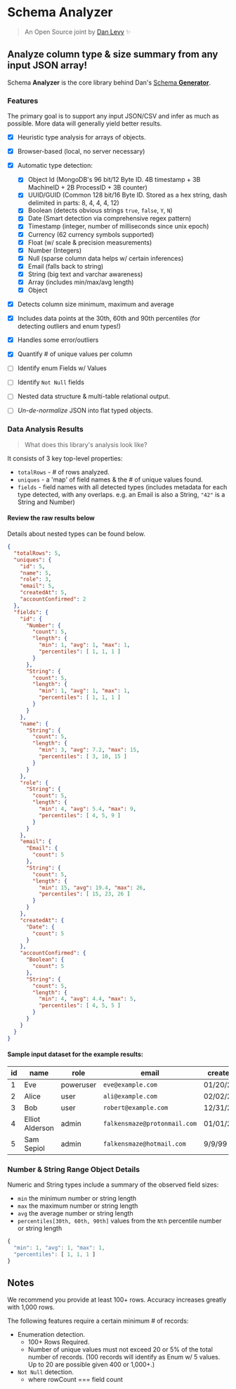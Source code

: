 # Schema Analyzer

> An Open Source joint by [Dan Levy](https://danlevy.net/) ✨

## Analyze column type & size summary from any input JSON array!

Schema **Analyzer** is the core library behind Dan's [Schema **Generator**](https://github.com/justsml/schema-generator).

### Features

The primary goal is to support any input JSON/CSV and infer as much as possible. More data will generally yield better results.

- [x] Heuristic type analysis for arrays of objects.
- [x] Browser-based (local, no server necessary)
- [x] Automatic type detection:
    - [x] Object Id (MongoDB's 96 bit/12 Byte ID. 4B timestamp + 3B MachineID + 2B ProcessID + 3B counter)
    - [x] UUID/GUID (Common 128 bit/16 Byte ID. Stored as a hex string, dash delimited in parts: 8, 4, 4, 4, 12)
    - [x] Boolean (detects obvious strings `true`, `false`, `Y`, `N`)
    - [x] Date (Smart detection via comprehensive regex pattern)
    - [x] Timestamp (integer, number of milliseconds since unix epoch)
    - [x] Currency (62 currency symbols supported)
    - [x] Float (w/ scale & precision measurements)
    - [x] Number (Integers)
    - [x] Null (sparse column data helps w/ certain inferences)
    - [x] Email (falls back to string)
    - [x] String (big text and varchar awareness)
    - [x] Array (includes min/max/avg length)
    - [x] Object
- [x] Detects column size minimum, maximum and average
- [x] Includes data points at the 30th, 60th and 90th percentiles (for detecting outliers and enum types!)
- [x] Handles some error/outliers
- [x] Quantify # of unique values per column
- [ ] Identify enum Fields w/ Values
- [ ] Identify `Not Null` fields
- [ ] Nested data structure & multi-table relational output.
- [ ] _Un-de-normalize_ JSON into flat typed objects.


### Data Analysis Results

> What does this library's analysis look like?

It consists of 3 key top-level properties:

- `totalRows` - # of rows analyzed.
- `uniques` - a 'map' of field names & the # of unique values found.
- `fields` - field names with all detected types (includes metadata for each type detected, with any overlaps. e.g. an Email is also a String, `"42"` is a String and Number)

#### Review the raw results below

Details about nested types can be found below.

```json
{
  "totalRows": 5,
  "uniques": {
    "id": 5,
    "name": 5,
    "role": 3,
    "email": 5,
    "createdAt": 5,
    "accountConfirmed": 2
  },
  "fields": {
    "id": {
      "Number": {
        "count": 5,
        "length": {
          "min": 1, "avg": 1, "max": 1,
          "percentiles": [ 1, 1, 1 ]
        }
      },
      "String": {
        "count": 5,
        "length": {
          "min": 1, "avg": 1, "max": 1,
          "percentiles": [ 1, 1, 1 ]
        }
      }
    },
    "name": {
      "String": {
        "count": 5,
        "length": {
          "min": 3, "avg": 7.2, "max": 15,
          "percentiles": [ 3, 10, 15 ]
        }
      }
    },
    "role": {
      "String": {
        "count": 5,
        "length": {
          "min": 4, "avg": 5.4, "max": 9,
          "percentiles": [ 4, 5, 9 ]
        }
      }
    },
    "email": {
      "Email": {
        "count": 5
      },
      "String": {
        "count": 5,
        "length": {
          "min": 15, "avg": 19.4, "max": 26,
          "percentiles": [ 15, 23, 26 ]
        }
      }
    },
    "createdAt": {
      "Date": {
        "count": 5
      }
    },
    "accountConfirmed": {
      "Boolean": {
        "count": 5
      },
      "String": {
        "count": 5,
        "length": {
          "min": 4, "avg": 4.4, "max": 5,
          "percentiles": [ 4, 5, 5 ]
        }
      }
    }
  }
}
```

#### Sample input dataset for the example results:

| id | name            | role      | email                        | createdAt  | accountConfirmed |
|----|-----------------|-----------|------------------------------|------------|------------------|
| 1  | Eve             | poweruser | `eve@example.com`            | 01/20/2020 | false            |
| 2  | Alice           | user      | `ali@example.com`            | 02/02/2020 | true             |
| 3  | Bob             | user      | `robert@example.com`         | 12/31/2019 | true             |
| 4  | Elliot Alderson | admin     | `falkensmaze@protonmail.com` | 01/01/2001 | false            |
| 5  | Sam Sepiol      | admin     | `falkensmaze@hotmail.com`    | 9/9/99     | true             |

### Number & String Range Object Details

Numeric and String types include a summary of the observed field sizes:

- `min` the minimum number or string length
- `max` the maximum number or string length
- `avg` the average number or string length
- `percentiles[30th, 60th, 90th]` values from the `Nth` percentile number or string length

```js
{
  "min": 1, "avg": 1, "max": 1,
  "percentiles": [ 1, 1, 1 ]
}
```

## Notes

We recommend you provide at least 100+ rows. Accuracy increases greatly with 1,000 rows.

The following features require a certain minimum # of records:

- Enumeration detection.
  - 100+ Rows Required.
  - Number of unique values must not exceed 20 or 5% of the total number of records. (100 records will identify as Enum w/ 5 values. Up to 20 are possible given 400 or 1,000+.)
- `Not Null` detection.
  - where rowCount === field count

